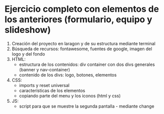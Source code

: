 # Ejercicio completo con elementos de los anteriores (formulario, equipo y slideshow)

1. Creación del proyecto en laragon y de su estructura mediante terminal
2. Búsqueda de recursos: fontawesome, fuentes de google, imagen del logo y del fondo
3. HTML: 
   - estructura de los contenidos: div container con dos divs generales (banner y nav-container)
   - contenido de los divs: logo, botones, elementos
4. CSS:
   - imports y reset universal
   - características de los elementos
   - copiando parte del menu y los iconos (html y css)
5. JS:
   - script para que se muestre la segunda pantalla - mediante change